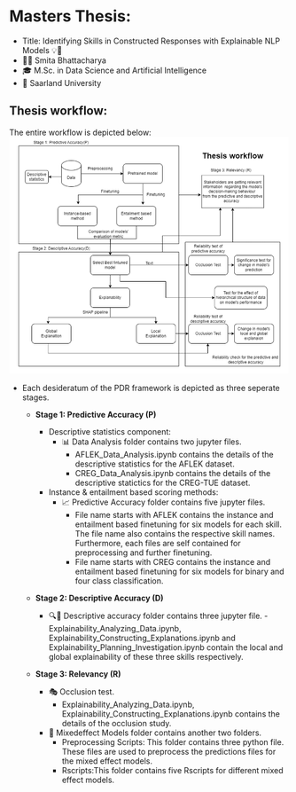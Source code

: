 # Masters Thesis: 
- Title: Identifying Skills in Constructed Responses with Explainable NLP Models 💡🚀
- 👩‍💻 Smita Bhattacharya
- 🎓 M.Sc. in Data Science and Artificial Intelligence
- 🏫 Saarland University


##  Thesis workflow:

The entire workflow is depicted below: ![figure](images/Thesis%20Workflow.png)
- Each desideratum of the PDR framework is depicted as three seperate stages.
    - **Stage 1: Predictive Accuracy (P)**
        - Descriptive statistics component:    
            - 📊 Data Analysis folder contains two jupyter files.
                - AFLEK_Data_Analysis.ipynb contains the details of the descriptive statistics for the AFLEK dataset.
                - CREG_Data_Analysis.ipynb contains the details of the descriptive statictics for the CREG-TUE dataset.
        - Instance & entailment based scoring methods:
            - 📈 Predictive Accuracy folder contains five jupyter files.
                - File name starts with AFLEK contains the instance and entailment based finetuning for six models for each skill. The file name also contains the respective skill names. Furthermore, each files are self contained  for preprocessing and further finetuning.
                - File name starts with CREG contains the instance and entailment based finetuning for six models for binary and four class classification.
                  
     - **Stage 2: Descriptive Accuracy (D)**
        - 🔍🧠 Descriptive accuracy folder contains three jupyter file.
            	- Explainability_Analyzing_Data.ipynb, Explainability_Constructing_Explanations.ipynb and Explainability_Planning_Investigation.ipynb contain the local and global explainability of these three skills respectively.
          
    - **Stage 3: Relevancy (R)**
        - 🎭 Occlusion test.
            - Explainability_Analyzing_Data.ipynb, Explainability_Constructing_Explanations.ipynb contains the details of the occlusion study. 
        - 🧮 Mixedeffect Models folder contains another two folders.
            - Preprocessing Scripts: This folder contains three python file. These files are used to preprocess the predictions files for the mixed effect models.
            - Rscripts:This folder contains five Rscripts for different mixed effect models.
